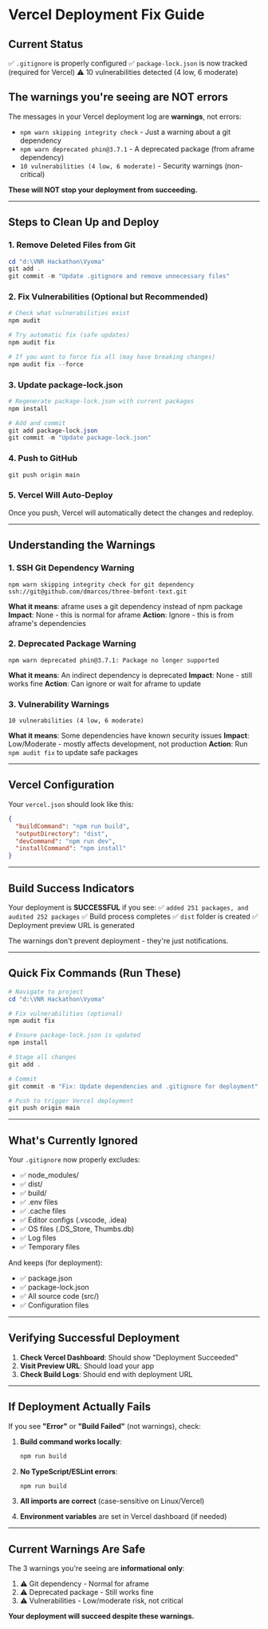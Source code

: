 # Vercel Deployment Fix Guide

## Current Status
✅ `.gitignore` is properly configured
✅ `package-lock.json` is now tracked (required for Vercel)
⚠️ 10 vulnerabilities detected (4 low, 6 moderate)

## The warnings you're seeing are NOT errors

The messages in your Vercel deployment log are **warnings**, not errors:
- `npm warn skipping integrity check` - Just a warning about a git dependency
- `npm warn deprecated phin@3.7.1` - A deprecated package (from aframe dependency)
- `10 vulnerabilities (4 low, 6 moderate)` - Security warnings (non-critical)

**These will NOT stop your deployment from succeeding.**

---

## Steps to Clean Up and Deploy

### 1. Remove Deleted Files from Git
```powershell
cd "d:\VNR Hackathon\Vyoma"
git add .
git commit -m "Update .gitignore and remove unnecessary files"
```

### 2. Fix Vulnerabilities (Optional but Recommended)
```powershell
# Check what vulnerabilities exist
npm audit

# Try automatic fix (safe updates)
npm audit fix

# If you want to force fix all (may have breaking changes)
npm audit fix --force
```

### 3. Update package-lock.json
```powershell
# Regenerate package-lock.json with current packages
npm install

# Add and commit
git add package-lock.json
git commit -m "Update package-lock.json"
```

### 4. Push to GitHub
```powershell
git push origin main
```

### 5. Vercel Will Auto-Deploy
Once you push, Vercel will automatically detect the changes and redeploy.

---

## Understanding the Warnings

### 1. SSH Git Dependency Warning
```
npm warn skipping integrity check for git dependency ssh://git@github.com/dmarcos/three-bmfont-text.git
```
**What it means**: aframe uses a git dependency instead of npm package
**Impact**: None - this is normal for aframe
**Action**: Ignore - this is from aframe's dependencies

### 2. Deprecated Package Warning
```
npm warn deprecated phin@3.7.1: Package no longer supported
```
**What it means**: An indirect dependency is deprecated
**Impact**: None - still works fine
**Action**: Can ignore or wait for aframe to update

### 3. Vulnerability Warnings
```
10 vulnerabilities (4 low, 6 moderate)
```
**What it means**: Some dependencies have known security issues
**Impact**: Low/Moderate - mostly affects development, not production
**Action**: Run `npm audit fix` to update safe packages

---

## Vercel Configuration

Your `vercel.json` should look like this:

```json
{
  "buildCommand": "npm run build",
  "outputDirectory": "dist",
  "devCommand": "npm run dev",
  "installCommand": "npm install"
}
```

---

## Build Success Indicators

Your deployment is **SUCCESSFUL** if you see:
✅ `added 251 packages, and audited 252 packages`
✅ Build process completes
✅ `dist` folder is created
✅ Deployment preview URL is generated

The warnings don't prevent deployment - they're just notifications.

---

## Quick Fix Commands (Run These)

```powershell
# Navigate to project
cd "d:\VNR Hackathon\Vyoma"

# Fix vulnerabilities (optional)
npm audit fix

# Ensure package-lock.json is updated
npm install

# Stage all changes
git add .

# Commit
git commit -m "Fix: Update dependencies and .gitignore for deployment"

# Push to trigger Vercel deployment
git push origin main
```

---

## What's Currently Ignored

Your `.gitignore` now properly excludes:
- ✅ node_modules/
- ✅ dist/
- ✅ build/
- ✅ .env files
- ✅ .cache files
- ✅ Editor configs (.vscode, .idea)
- ✅ OS files (.DS_Store, Thumbs.db)
- ✅ Log files
- ✅ Temporary files

And keeps (for deployment):
- ✅ package.json
- ✅ package-lock.json
- ✅ All source code (src/)
- ✅ Configuration files

---

## Verifying Successful Deployment

1. **Check Vercel Dashboard**: Should show "Deployment Succeeded"
2. **Visit Preview URL**: Should load your app
3. **Check Build Logs**: Should end with deployment URL

---

## If Deployment Actually Fails

If you see **"Error"** or **"Build Failed"** (not warnings), check:

1. **Build command works locally**:
   ```powershell
   npm run build
   ```

2. **No TypeScript/ESLint errors**:
   ```powershell
   npm run build
   ```

3. **All imports are correct** (case-sensitive on Linux/Vercel)

4. **Environment variables** are set in Vercel dashboard (if needed)

---

## Current Warnings Are Safe

The 3 warnings you're seeing are **informational only**:
1. ⚠️ Git dependency - Normal for aframe
2. ⚠️ Deprecated package - Still works fine
3. ⚠️ Vulnerabilities - Low/moderate risk, not critical

**Your deployment will succeed despite these warnings.**

